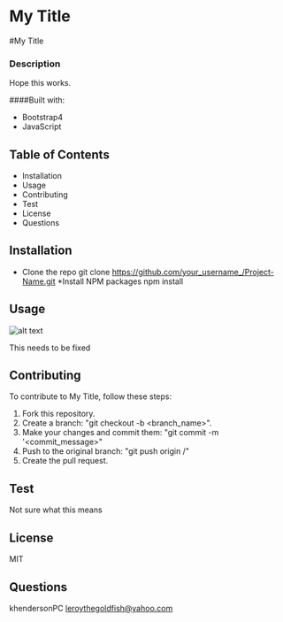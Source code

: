 # My Title

  #My Title


### Description

Hope this works.


####Built with: 
  * Bootstrap4
  * JavaScript

## Table of Contents
  * Installation
  * Usage
  * Contributing
  * Test
  * License
  * Questions

## Installation
* Clone the repo
	git clone https://github.com/your_username_/Project-Name.git
*Install NPM packages
	npm install

## Usage

![alt text](https://www.google.com/search?q=image+of+cat&safe=strict&tbm=isch&source=iu&ictx=1&fir=OQCHd3uco01npM%252CzzeqIp7U3jok-M%252C_&vet=1&usg=AI4_-kTff5hzJ_B8uUqZzPCqobByU-6xfg&sa=X&ved=2ahUKEwi1nsvsgu_uAhW_KzQIHdZGCPsQ9QF6BAgQEAE#imgrc=OQCHd3uco01npM)

This needs to be fixed


## Contributing

To contribute to My Title, follow these steps:
1. Fork this repository.
2. Create a branch: "git checkout -b <branch_name>".
3. Make your changes and commit them: "git commit -m '<commit_message>"
4. Push to the original branch: "git push origin <My Title>/<location>"
5. Create the pull request.


## Test

Not sure what this means

## License

MIT

## Questions
khendersonPC
leroythegoldfish@yahoo.com
  
